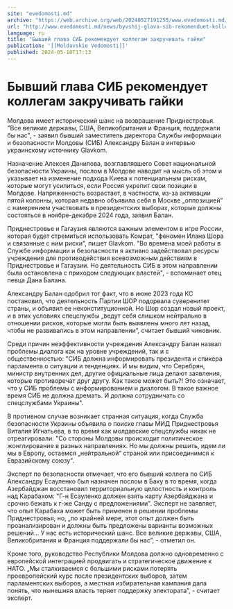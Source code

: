 ```yaml
---
site: "evedomosti.md"
archive: "https://web.archive.org/web/20240527191255/www.evedomosti.md/news/byvshij-glava-sib-rekomenduet-kollegam-zakruchivat-gajki"
url: "http://www.evedomosti.md/news/byvshij-glava-sib-rekomenduet-kollegam-zakruchivat-gajki"
language: ru
title: "Бывший глава СИБ рекомендует коллегам закручивать гайки"
publication: '[[Moldavskie Vedomosti]]'
published: 2024-05-10T17:13
---
```


# Бывший глава СИБ рекомендует коллегам закручивать гайки

Молдова имеет исторический шанс на возвращение Приднестровья. "Все великие державы, США, Великобритания и Франция, поддержали бы нас", - заявил бывший заместитель директора Службы информации и безопасности Молдовы (СИБ) Александру Балан в интервью украинскому источнику Glavkom.

Назначение Алексея Данилова, возглавлявшего Совет национальной безопасности Украины, послом в Молдове наводит на мысль об этом и указывает на изменение подхода Киева к потенциальным рискам, которые могут усилиться, если Россия укрепит свои позиции в Молдове. Напряженность возрастает, в частности, из-за активации пятой колонны, которая недавно объявила себя в Москве „оппозицией” с намерением участвовать в президентских выборах, которые должны состояться в ноябре-декабре 2024 года, заявил Балан.

Приднестровье и Гагаузия являются важным элементом в игре России, которая будет стремиться использовать Комрат, "феномен Илана Шора и связанные с ним риски", пишет Glavkom. "Во времена моей работы в Службе информации и безопасности я активно задействовал ресурсы учреждения для противодействия всевозможным действиям в Приднестровье и Гагаузии. Но деятельность СИБ в этом направлении была остановлена с приходом следующих властей", - вспоминает отец певца Дана Балана.

Александру Балан одобрил тот факт, что в июне 2023 года КС постановил, что деятельность Партии ШОР подорвала суверенитет страны, и объявил ее неконституционной. Но Шор создал новый проект, и в этих условиях спецслужбы „ведут себя слишком нейтрально в отношении рисков, которые могли быть выявлены много лет назад, чтобы не развивались в этом направлении”, считает бывший чиновник.

Среди причин неэффективности учреждения Александру Балан назвал проблемы диалога как на уровне учреждений, так и с общественностью: "СИБ должна информировать президента и спикера парламента о ситуации и тенденциях. И мы видим, что Серебрян, министр внутренних дел, другие официальные лица делают заявления, которые противоречат друг другу. Как такое может быть?! Это означает, что у СИБ проблемы с информированием и диалогом. В такое важное время СИБ не должна дремать. И должна сотрудничать со спецслужбами Украины".

В противном случае возникает странная ситуация, когда Служба безопасности Украины объявила о поиске главы МИД Приднестровья Виталия Игнатьева, в то время как молдавские спецслужбы никак не отреагировали: "Со стороны Молдовы происходит политическое жонглирование в разных направлениях. Но мы должны решить, идем ли мы в Европу, остаемся „нейтральной” страной или присоединимся к Евразийскому союзу".

Эксперт по безопасности отмечает, что его бывший коллега по СИБ Александру Есауленко был назначен послом в Баку в то время, когда Азербайджан восстановил территориальную целостность и контроль над Карабахом: "Г-н Есауленко должен взять карту Азербайджана и срочно бежать к г-же Санду с предложениями". Эксперт не заявляет, что опыт Карабаха может быть применен в решении проблемы Приднестровья, но, „по крайней мере, этот опыт должен быть проанализирован и должны быть предложены варианты возможных решений... У нас есть исторический шанс. Все великие державы, США, Великобритания и Франция поддержали бы нас”, - отметил он.

Кроме того, руководство Республики Молдова должно одновременно с европейской интеграцией продвигать и стратегическое движение к НАТО. „Мы сталкиваемся с большими рисками потерять проевропейский курс после президентских выборов, затем парламентских выборов, а местная избирательная кампания дала понять, что нынешняя власть теряет поддержку электората”, - считает эксперт.